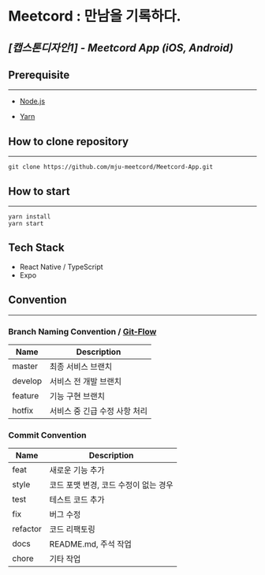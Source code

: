 # **Meetcord : 만남을 기록하다.**

## **_[캡스톤디자인1] - Meetcord App (iOS, Android)_**

## Prerequisite

---

- [Node.js](https://nodejs.org/ko)

- [Yarn](https://classic.yarnpkg.com/lang/en/docs/install/#windows-stable)

## How to clone repository

---

```
git clone https://github.com/mju-meetcord/Meetcord-App.git
```

## How to start

---

```
yarn install
yarn start
```

## Tech Stack

- React Native / TypeScript
- Expo

## Convention

---

### Branch Naming Convention / [Git-Flow](https://ux.stories.pe.kr/183)

| Name    | Description                   |
| ------- | ----------------------------- |
| master  | 최종 서비스 브랜치            |
| develop | 서비스 전 개발 브랜치         |
| feature | 기능 구현 브랜치              |
| hotfix  | 서비스 중 긴급 수정 사항 처리 |

### Commit Convention

| Name     | Description                           |
| -------- | ------------------------------------- |
| feat     | 새로운 기능 추가                      |
| style    | 코드 포맷 변경, 코드 수정이 없는 경우 |
| test     | 테스트 코드 추가                      |
| fix      | 버그 수정                             |
| refactor | 코드 리팩토링                         |
| docs     | README.md, 주석 작업                  |
| chore    | 기타 작업                             |

